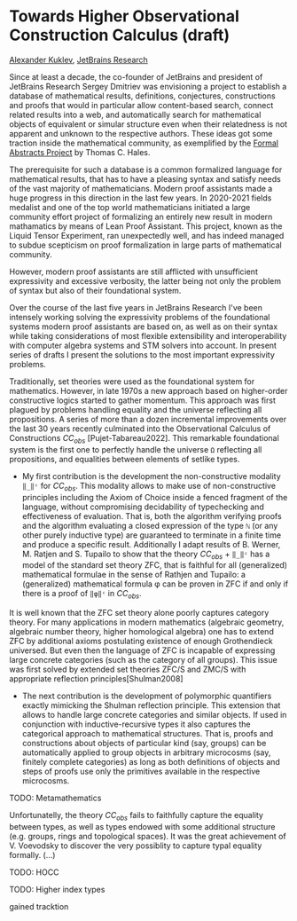 Towards Higher Observational Construction Calculus (draft)
==========================================================

[author]: mailto:a@kuklev.com "Alexander Kuklev, JetBrains Research"
[Alexander Kuklev](mailto:a@kuklev.com), [JetBrains Research](https://research.jetbrains.org/researchers/alexander.kuklev/)

Since at least a decade, the co-founder of JetBrains and president of JetBrains Research Sergey
Dmitriev was envisioning a project to establish a database of mathematical results, definitions,
conjectures, constructions and proofs that would in particular allow content-based search, connect
related results into a web, and automatically search for mathematical objects of equivalent or
simular structure even when their relatedness is not apparent and unknown to the respective authors.
These ideas got some traction inside the mathematical community, as exemplified by the
[Formal Abstracts Project](https://formalabstracts.github.io/) by Thomas C. Hales.


The prerequisite for such a database is a common formalized language for mathematical results, that
has to have a pleasing syntax and satisfy needs of the vast majority of mathematicians. Modern proof
assistants made a huge progress in this direction in the last few years. In 2020-2021 fields medalist
and one of the top world mathematicians initiated a large community effort project of formalizing an
entirely new result in modern mathamatics by means of Lean Proof Assistant. This project, known as
the Liquid Tensor Experiment, ran unexpectedly well, and has indeed managed to subdue scepticism on
proof formalization in large parts of mathematical community.

However, modern proof assistants are still afflicted with unsufficient expressivity and excessive
verbosity, the latter being not only the problem of syntax but also of their foundational system.

Over the course of the last five years in JetBrains Research I've been intensely working solving
the expressivity problems of the foundational systems modern proof assistants are based on, as well
as on their syntax while taking considerations of most flexible extensibility and interoperability
with computer algebra systems and STM solvers into account. In present series of drafts I present
the solutions to the most important expressivity problems.

Traditionally, set theories were used as the foundational system for mathematics. However, in late
1970s a new approach based on higher-order constructive logics started to gather momentum. This
approach was first plagued by problems handling equality and the universe reflecting all
propositions. A series of more than a dozen incremental improvements over the last 30 years
recently culminated into the Observational Calculus of Constructions $CC_{obs}$ [Pujet-Tabareau2022].
This remarkable foundational system is the first one to perfectly handle the universe `Ω`
reflecting all propositions, and equalities between elements of setlike types.

- My first contribution is the development the non-constructive modality `‖_‖ᶜ` for $CC_{obs}$.
This modality allows to make use of non-constructive principles including the Axiom of Choice
inside a fenced fragment of the language, without compromising decidability of typechecking
and effectiveness of evaluation. That is, both the algorithm verifying proofs and the algorithm
evaluating a closed expression of the type `ℕ` (or any other purely inductive type) are
guaranteed to terminate in a finite time and produce a specific result. Additionally I adapt
results of B. Werner, M. Ratjen and S. Tupailo to show that the theory $CC_{obs}$ + `‖_‖ᶜ`
has a model of the standard set theory ZFC, that is faithful for all (generalized) mathematical
formulae in the sense of Rathjen and Tupailo: a  (generalized) mathematical formula φ can be
proven in ZFC if and only if there is a proof of `‖φ‖ᶜ` in $CC_{obs}$.

It is well known that the ZFC set theory alone poorly captures category theory. For many
applications in modern mathematics (algebraic geometry, algebraic number theory, higher
homological algebra) one has to extend ZFC by additional axioms postulating existence of
enough Grothendieck universed. But even then the language of ZFC is incapable of expressing
large concrete categories (such as the category of all groups). This issue was first solved
by extended set theories ZFC/S and ZMC/S with appropriate reflection principles[Shulman2008]

- The next contribution is the development of polymorphic quantifiers exactly mimicking
the Shulman reflection principle. This extension that allows to handle large concrete
categories and similar objects. If used in conjunction with inductive-recursive types
it also captures the categorical approach to mathematical structures. That is, proofs
and constructions about objects of particular kind (say, groups) can be automatically
applied to group objects in arbitrary microcosms (say, finitely complete categories) as
long as both definitions of objects and steps of proofs use only the primitives available
in the respective microcosms.

TODO: Metamathematics


Unfortunatelly, the theory $CC_{obs}$ fails to faithfully capture the equality between types,
as well as types endowed with some additional structure (e.g. groups, rings and topological
spaces). It was the great achievement of V. Voevodsky to discover the very possiblity to
capture typal equality formally. (...)

TODO: HOCC

TODO: Higher index types

gained tracktion